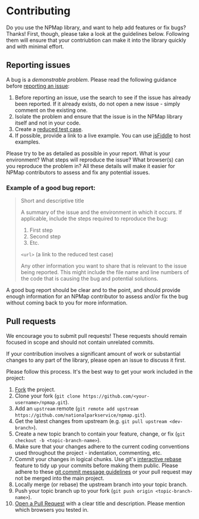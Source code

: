 <h1 class="page-title">Contributing</h1>

Do you use the NPMap library, and want to help add features or fix bugs? Thanks! First, though, please take a look at the guidelines below. Following them will ensure that your contriubtion can make it into the library quickly and with minimal effort.

## Reporting issues

A bug is a _demonstrable problem_. Please read the following guidance before [reporting an issue](https://github.com/nationalparkservice/npmap/issues/):

1. Before reporting an issue, use the search to see if the issue has already been reported. If it already exists, do not open a new issue - simply comment on the existing one.
2. Isolate the problem and ensure that the issue is in the NPMap library itself and not in your code.
3. Create a [reduced test case](http://css-tricks.com/6263-reduced-test-cases/).
4. If possible, provide a link to a live example. You can use [jsFiddle](http://jsfiddle.net) to host examples.

Please try to be as detailed as possible in your report. What is your environment? What steps will reproduce the issue? What browser(s) can you reproduce the problem in? All these details will make it easier for NPMap contributors to assess and fix any potential issues.

### Example of a good bug report:

> Short and descriptive title
>
> A summary of the issue and the environment in which it occurs. If applicable, include the steps required to reproduce the bug:
>
> 1. First step
> 2. Second step
> 3. Etc.
>
> `<url>` (a link to the reduced test case)
>
> Any other information you want to share that is relevant to the issue being reported. This might include the file name and line numbers of the code that is causing the bug and potential solutions.

A good bug report should be clear and to the point, and should provide enough information for an NPMap contributor to assess and/or fix the bug without coming back to you for more information.

## Pull requests

We encourage you to submit pull requests! These requests should remain focused in scope and should not contain unrelated commits.

If your contribution involves a significant amount of work or substantial changes to any part of the library, please open an issue to discuss it first.

Please follow this process. It's the best way to get your work included in the project:

1. [Fork](http://help.github.com/fork-a-repo/) the project.
2. Clone your fork (`git clone https://github.com/<your-username>/npmap.git`).
3. Add an `upstream` remote (`git remote add upstream https://github.com/nationalparkservice/npmap.git`).
4. Get the latest changes from upstream (e.g. `git pull upstream <dev-branch>`).
5. Create a new topic branch to contain your feature, change, or fix (`git checkout -b <topic-branch-name>`).
6. Make sure that your changes adhere to the current coding conventions used throughout the project - indentation, commenting, etc.
7. Commit your changes in logical chunks. Use git's [interactive rebase](https://help.github.com/articles/interactive-rebase) feature to tidy up your commits before making them public. Please adhere to these [git commit message guidelines](http://tbaggery.com/2008/04/19/a-note-about-git-commit-messages.html) or your pull request may not be merged into the main project.
8. Locally merge (or rebase) the upstream branch into your topic branch.
9. Push your topic branch up to your fork (`git push origin <topic-branch-name>`).
10. [Open a Pull Request](http://help.github.com/send-pull-requests/) with a clear title and description. Please mention which browsers you tested in.